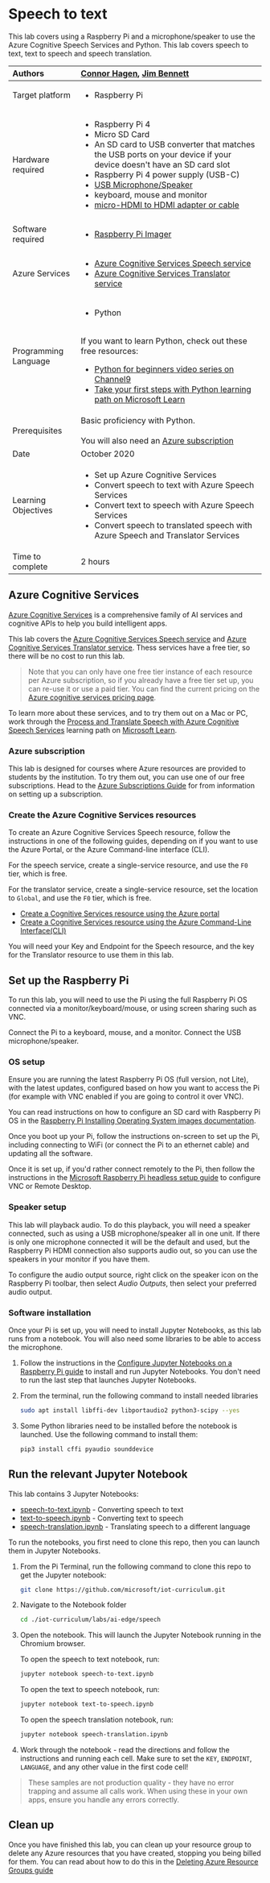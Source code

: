 # Speech to text

This lab covers using a Raspberry Pi and a microphone/speaker to use the Azure Cognitive Speech Services and Python. This lab covers speech to text, text to speech and speech translation.

| Authors | [Connor Hagen](https://github.com/chagen24), [Jim Bennett](https://github.com/JimBobBennett) |
|:---|:---|
| Target platform   | <ul><li>Raspberry Pi</li></ul> |
| Hardware required | <ul><li>Raspberry Pi 4</li><li>Micro SD Card</li><li>An SD card to USB converter that matches the USB ports on your device if your device doesn't have an SD card slot</li><li>Raspberry Pi 4 power supply (USB-C)</li><li>[USB Microphone/Speaker](https://www.amazon.com/USB-Speakerphone-Conference-Business-Microphones/dp/B07Q3D7F8S)</li><li>keyboard, mouse and monitor</li><li>[micro-HDMI to HDMI adapter or cable](https://www.raspberrypi.org/products/micro-hdmi-to-standard-hdmi-a-cable/)</li></ul> |
| Software required | <ul><li>[Raspberry Pi Imager](https://www.raspberrypi.org/downloads/)</li></ul> |
| Azure Services | <ul><li>[Azure Cognitive Services Speech service](https://azure.microsoft.com/services/cognitive-services/speech-services/?WT.mc_id=academic-7372-jabenn)</li><li>[Azure Cognitive Services Translator service](https://azure.microsoft.com/services/cognitive-services/translator/?WT.mc_id=academic-7372-jabenn)</li></ul>|
| Programming Language | <ul><li>Python</li></ul><br>If you want to learn Python, check out these free resources:<br><ul><li>[Python for beginners video series on Channel9](https://channel9.msdn.com/Series/Intro-to-Python-Development?WT.mc_id=academic-7372-jabenn)</li><li>[Take your first steps with Python learning path on Microsoft Learn](https://docs.microsoft.com/learn/paths/python-first-steps/?WT.mc_id=academic-7372-jabenn)</li></ul> |
| Prerequisites | Basic proficiency with Python.<br><br>You will also need an [Azure subscription](https://github.com/microsoft/iot-curriculum/tree/main/labs/ai-edge/ocr#azure-subscription) |
| Date | October 2020 |
| Learning Objectives | <ul><li>Set up Azure Cognitive Services</li><li>Convert speech to text with Azure Speech Services</li><li>Convert text to speech with Azure Speech Services</li><li>Convert speech to translated speech with Azure Speech and Translator Services</li></ul> |
| Time to complete | 2 hours |

## Azure Cognitive Services

[Azure Cognitive Services](https://azure.microsoft.com/services/cognitive-services/?WT.mc_id=academic-7372-jabenn) is a comprehensive family of AI services and cognitive APIs to help you build intelligent apps.

This lab covers the [Azure Cognitive Services Speech service](https://azure.microsoft.com/services/cognitive-services/speech-services/?WT.mc_id=academic-7372-jabenn) and [Azure Cognitive Services Translator service](https://azure.microsoft.com/services/cognitive-services/translator/?WT.mc_id=academic-7372-jabenn). Thess services have a free tier, so there will be no cost to run this lab.

> Note that you can only have one free tier instance of each resource per Azure subscription, so if you already have a free tier set up, you can re-use it or use a paid tier. You can find the current pricing on the [Azure cognitive services pricing page](https://azure.microsoft.com/pricing/details/cognitive-services/?WT.mc_id=academic-7372-jabenn).

To learn more about these services, and to try them out on a Mac or PC, work through the [Process and Translate Speech with Azure Cognitive Speech Services](https://docs.microsoft.com/learn/paths/process-translate-speech-azure-cognitive-speech-services/?WT.mc_id=academic-7372-jabenn) learning path on [Microsoft Learn](https://docs.microsoft.com/learn?WT.mc_id=academic-7372-jabenn).

### Azure subscription

This lab is designed for courses where Azure resources are provided to students by the institution. To try them out, you can use one of our free subscriptions. Head to the [Azure Subscriptions Guide](../../../azure-subscription.md) for from information on setting up a subscription.

### Create the Azure Cognitive Services resources

To create an Azure Cognitive Services Speech resource, follow the instructions in one of the following guides, depending on if you want to use the Azure Portal, or the Azure Command-line interface (CLI).

For the speech service, create a single-service resource, and use the `F0` tier, which is free.

For the translator service, create a single-service resource, set the location to `Global`, and use the `F0` tier, which is free.

* [Create a Cognitive Services resource using the Azure portal](https://docs.microsoft.com/azure/cognitive-services/cognitive-services-apis-create-account?tabs=multiservice%2Cwindows&WT.mc_id=iotcurriculum-github-jabenn)
* [Create a Cognitive Services resource using the Azure Command-Line Interface(CLI)](https://docs.microsoft.com/azure/cognitive-services/cognitive-services-apis-create-account-cli?tabs=windows&WT.mc_id=iotcurriculum-github-jabenn)

You will need your Key and Endpoint for the Speech resource, and the key for the Translator resource to use them in this lab.

## Set up the Raspberry Pi

To run this lab, you will need to use the Pi using the full Raspberry Pi OS connected via a monitor/keyboard/mouse, or using screen sharing such as VNC.

Connect the Pi to a keyboard, mouse, and a monitor. Connect the USB microphone/speaker.

### OS setup

Ensure you are running the latest Raspberry Pi OS (full version, not Lite), with the latest updates, configured based on how you want to access the Pi (for example with VNC enabled if you are going to control it over VNC).

You can read instructions on how to configure an SD card with Raspberry Pi OS in the [Raspberry Pi Installing Operating System images documentation](https://www.raspberrypi.org/documentation/installation/installing-images/).

Once you boot up your Pi, follow the instructions on-screen to set up the Pi, including connecting to WiFi (or connect the Pi to an ethernet cable) and updating all the software.

Once it is set up, if you'd rather connect remotely to the Pi, then follow the instructions in the [Microsoft Raspberry Pi headless setup guide](https://github.com/microsoft/rpi-resources/tree/master/headless-setup#remote-desktop) to configure VNC or Remote Desktop.

### Speaker setup

This lab will playback audio. To do this playback, you will need a speaker connected, such as using a USB microphone/speaker all in one unit. If there is only one microphone connected it will be the default and used, but the Raspberry Pi HDMI connection also supports audio out, so you can use the speakers in your monitor if you have them.

To configure the audio output source, right click on the speaker icon on the Raspberry Pi toolbar, then select *Audio Outputs*, then select your preferred audio output.

### Software installation

Once your Pi is set up, you will need to install Jupyter Notebooks, as this lab runs from a notebook. You will also need some libraries to be able to access the microphone.

1. Follow the instructions in the [Configure Jupyter Notebooks on a Raspberry Pi guide](../../../../devices/configure-jupyter-notebooks-raspberry-pi.md) to install and run Jupyter Notebooks. You don't need to run the last step that launches Jupyter Notebooks.

1. From the terminal, run the following command to install needed libraries

    ```sh
    sudo apt install libffi-dev libportaudio2 python3-scipy --yes
    ```

1. Some Python libraries need to be installed before the notebook is launched. Use the following command to install them:

    ```sh
    pip3 install cffi pyaudio sounddevice
    ```

## Run the relevant Jupyter Notebook

This lab contains 3 Jupyter Notebooks:

* [speech-to-text.ipynb](./speech-to-text.ipynb) - Converting speech to text
* [text-to-speech.ipynb](./text-to-speech.ipynb) - Converting text to speech
* [speech-translation.ipynb](./speech-translation.ipynb) - Translating speech to a different language

To run the notebooks, you first need to clone this repo, then you can launch them in Jupyter Notebooks.

1. From the Pi Terminal, run the following command to clone this repo to get the Jupyter notebook:

    ```sh
    git clone https://github.com/microsoft/iot-curriculum.git
    ```

1. Navigate to the Notebook folder

    ```sh
    cd ./iot-curriculum/labs/ai-edge/speech
    ```

1. Open the notebook. This will launch the Jupyter Notebook running in the Chromium browser.

    To open the speech to text notebook, run:

    ```sh
    jupyter notebook speech-to-text.ipynb
    ```

    To open the text to speech notebook, run:

    ```sh
    jupyter notebook text-to-speech.ipynb
    ```

    To open the speech translation notebook, run:

    ```sh
    jupyter notebook speech-translation.ipynb
    ```

1. Work through the notebook - read the directions and follow the instructions and running each cell. Make sure to set the `KEY`, `ENDPOINT`, `LANGUAGE`, and any other value in the first code cell!

> These samples are not production quality - they have no error trapping and assume all calls work. When using these in your own apps, ensure you handle any errors correctly.

## Clean up

Once you have finished this lab, you can clean up your resource group to delete any Azure resources that you have created, stopping you being billed for them. You can read about how to do this in the [Deleting Azure Resource Groups guide](https://docs.microsoft.com/azure/azure-resource-manager/management/manage-resource-groups-portal?WT.mc_id=academic-7372-jabenn#delete-resource-groups)
